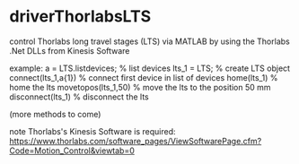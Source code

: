 # driverThorlabsLTS
control Thorlabs long travel stages (LTS) via MATLAB by using the Thorlabs .Net DLLs from Kinesis Software

example:
a = LTS.listdevices;  % list devices
lts_1 = LTS;          % create LTS object
connect(lts_1,a{1})   % connect first device in list of devices
home(lts_1)           % home the lts
movetopos(lts_1,50)   % move the lts to the position 50 mm
disconnect(lts_1)     % disconnect the lts

(more methods to come)

note Thorlabs's Kinesis Software is required: https://www.thorlabs.com/software_pages/ViewSoftwarePage.cfm?Code=Motion_Control&viewtab=0
